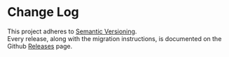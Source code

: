 # Change Log

This project adheres to [Semantic Versioning](http://semver.org/).\
Every release, along with the migration instructions, is documented on the Github
[Releases](https://github.com/agenthunt/redux-nakshatra/releases) page.

